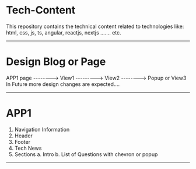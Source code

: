 # Tech-Content
This repository contains the technical content related to technologies like:  html, css, js, ts, angular, reactjs, nextjs ....... etc.

---------------------------------------------------------------------

# Design Blog or Page
APP1 page --------> View1 ---------> View2 --------> Popup or View3
In Future more design changes are expected....

---------------------------------------------------------------------

# APP1
1. Navigation Information
2. Header
3. Footer
4. Tech News
5. Sections
  a. Intro
  b. List of Questions with chevron or popup

---------------------------------------------------------------------




